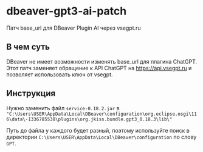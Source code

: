 # dbeaver-gpt3-ai-patch
Патч base_url для DBeaver Plugin AI через vsegpt.ru

## В чем суть

DBeaver не имеет возможности изменять base_url для плагина ChatGPT. Этот патч заменяет обращение к API ChatGPT на https://api.vsegpt.ru и позволяет использовать ключ от vsegpt.

## Инструкция

Нужно заменить файл `service-0.18.2.jar` в `"C:\Users\USER\AppData\Local\DBeaver\configuration\org.eclipse.osgi\116\data\-1336785538\plugins\org.jkiss.bundle.gpt3_0.18.3\lib\"`

Путь до файла у каждого будет разный, поэтому используйте поиск в директории `C:\Users\USER\AppData\Local\DBeaver\configuration` по слову `GPT`.
